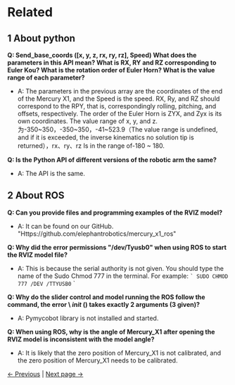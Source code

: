 # Related

## 1 About python

**Q: Send_base_coords ([x, y, z, rx, ry, rz], Speed) What does the parameters in this API mean? What is RX, RY and RZ corresponding to Euler Kou? What is the rotation order of Euler Horn? What is the value range of each parameter?**

- A: The parameters in the previous array are the coordinates of the end of the Mercury X1, and the Speed ​​is the speed. RX, Ry, and RZ should correspond to the RPY, that is, correspondingly rolling, pitching, and offsets, respectively. The order of the Euler Horn is ZYX, and Zyx is its own coordinates. The value range of x, y, and z.为-350\~350，-350\~350，-41\~523.9（The value range is undefined, and if it is exceeded, the inverse kinematics no solution tip is returned），rx、ry、rz Is in the range of-180 ~ 180.

**Q: Is the Python API of different versions of the robotic arm the same?**

- A: The API is the same.

## 2 About ROS
**Q: Can you provide files and programming examples of the RVIZ model?**

- A: It can be found on our GitHub.
"Https://github.com/elephantrobotics/mercury_x1_ros"

**Q: Why did the error permissions "/dev/Tyusb0" when using ROS to start the RVIZ model file?**

- A: This is because the serial authority is not given. You should type the name of the Sudo Chmod 777 in the terminal.
  For example:
  `` `
  SUDO CHMOD 777 /DEV /TTYUSB0
  `` `

**Q: Why do the slider control and model running the ROS follow the command, the error \ _init_ () takes exactly 2 arguments (3 given)?**

- A: Pymycobot library is not installed and started.

**Q: When using ROS, why is the angle of Mercury_X1 after opening the RVIZ model is inconsistent with the model angle?**

- A: It is likely that the zero position of Mercury_X1 is not calibrated, and the zero position of Mercury_X1 needs to be calibrated.

[← Previous](./3.4-faqsandsolutions.md) | [Next page →](./software.md)